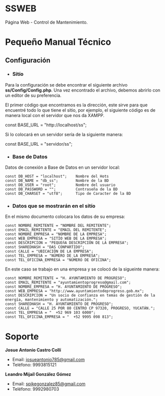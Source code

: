 # SSWEB

Página Web - Control de Mantenimiento. 

# Pequeño Manual Técnico

## Configuración 

- ### **Sitío**

Para la configuración se debe encontrar el siguiente archivo **ss/Config/Config.php**. Una vez encontrado el archivo, debemos abrirlo con un editor de su preferencia. 

El primer código que encontramos es la dirección, este sirve para que encuentré todo lo que tiene el sitio, por ejemplo, el siguiente código es de manera local con el servidor que nos da XAMPP. 

const BASE_URL = "http://localhost/ss";

Si lo colocará en un servidor sería de la siguiente manera: 

const BASE_URL = "servidor/ss";

- ### **Base de Datos** 

Datos de conexión a Base de Datos en un servidor local: 

	const DB_HOST = "localhost";    Nombre del Hots
	const DB_NAME = "db_ss";        Nombre de la BD
	const DB_USER = "root";         Nombre del usuario
	const DB_PASSWORD = "";         Contraseña de la BD
	const DB_CHARSET = "utf8";      Tipo de Caracter de la BD

- ### **Datos que se mostrarán en el sitío** 

En el mismo documento colocara los datos de su empresa: 

    const NOMBRE_REMITENTE = "NOMBRE DEL REMITENTE"; 
    const EMAIL_REMITENTE = "EMAIL DEL REMITENTE"; 
    const NOMBRE_EMPRESA = "NOMBRE DE LA EMPRESA";
    const WEB_EMPRESA = "SITÍO WEB DE LA EMPRESA";
    const DESCRIPCION = "PEQUEñA DESCRIPCIÓN DE LA EMPRESA";
    const SHAREDHASH = "DAS CONPARTIDO";
    const CALLE = "UBICACIÓN DE LA EMPRESA";
    const TEL_EMPRESA = "NÚMERO DE LA EMPRESA";
    const TEL_OFICINA_EMPRESA = "NÚMERO DE OFICINA";
  
 En este caso se trabajo en una empresa y se colocó de la sigueinte manera: 
 
	const NOMBRE_REMITENTE = "H. AYUNTAMIENTO DE PROGRESO";
	const EMAIL_REMITENTE = "ayuntamientoprogreso@gmail.com";
	const NOMBRE_EMPRESA = "H. AYUNTAMIENTO DE PROGRESO";
	const WEB_EMPRESA = "http://www.ayuntamientodeprogreso.gob.mx";
	const DESCRIPCION = "Un socio de confianza en temas de gestión de la energía, mantenimiento y automatización.";
	const SHAREDHASH = "H. AYUNTAMIENTO DE PROGRESO";
	const CALLE = "CALLE 25 POR 80 CENTRO CP 97320, PROGRESO, YUCATÁN.";
	const TEL_EMPRESA = "  +52 969 103 6000";
	const TEL_OFICINA_EMPRESA = "  +52 9995 098 813";
 
# Soporte 

**Josue Antonio Castro Collí** 

- Email: josueantonio785@gmail.com 
- Teléfono: 9993815121

**Leandro Mijaíl González Gómez**

- Email: spikegonzalez85@gmail.com
- Teléfono: 9992980703
